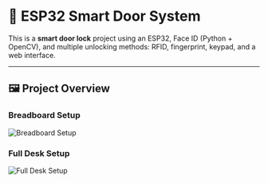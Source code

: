# 🚪 ESP32 Smart Door System
This is a **smart door lock** project using an ESP32, Face ID (Python + OpenCV), and multiple unlocking methods: RFID, fingerprint, keypad, and a web interface.

---
## 🖼️ Project Overview

### Breadboard Setup
![Breadboard Setup](https://raw.githubusercontent.com/YourUsername/ESP32-smart-door-system/main/YOUR_IMAGE_NAME_HERE)

### Full Desk Setup
![Full Desk Setup]((https://github.com/Hotsunlok/ESP32-smart-door-system/blob/2b6545f340e4810b454d6313a8d294d8b3e04efd/IMG_9987.jpg))
